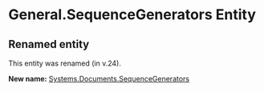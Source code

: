 # General.SequenceGenerators Entity

## Renamed entity

This entity was renamed (in v.24).

**New name:** [Systems.Documents.SequenceGenerators](Systems.Documents.SequenceGenerators.md)

